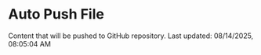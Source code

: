 # Auto Push File

Content that will be pushed to GitHub repository.
Last updated: 08/14/2025, 08:05:04 AM